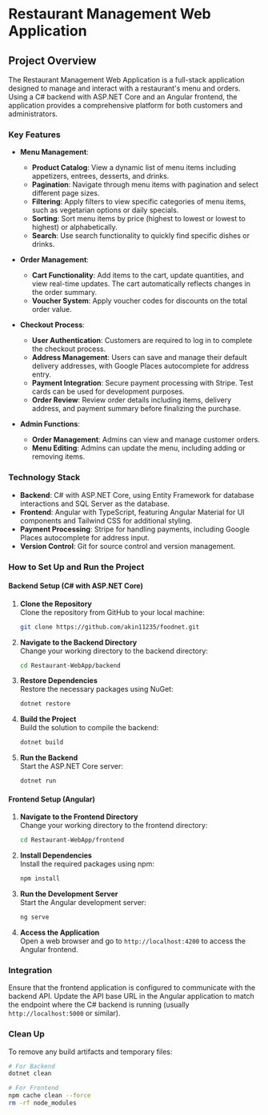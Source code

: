 # Restaurant Management Web Application

## Project Overview
The Restaurant Management Web Application is a full-stack application designed to manage and interact with a restaurant's menu and orders. Using a C# backend with ASP.NET Core and an Angular frontend, the application provides a comprehensive platform for both customers and administrators.

### Key Features
- **Menu Management**: 
  - **Product Catalog**: View a dynamic list of menu items including appetizers, entrees, desserts, and drinks.
  - **Pagination**: Navigate through menu items with pagination and select different page sizes.
  - **Filtering**: Apply filters to view specific categories of menu items, such as vegetarian options or daily specials.
  - **Sorting**: Sort menu items by price (highest to lowest or lowest to highest) or alphabetically.
  - **Search**: Use search functionality to quickly find specific dishes or drinks.

- **Order Management**:
  - **Cart Functionality**: Add items to the cart, update quantities, and view real-time updates. The cart automatically reflects changes in the order summary.
  - **Voucher System**: Apply voucher codes for discounts on the total order value.

- **Checkout Process**:
  - **User Authentication**: Customers are required to log in to complete the checkout process.
  - **Address Management**: Users can save and manage their default delivery addresses, with Google Places autocomplete for address entry.
  - **Payment Integration**: Secure payment processing with Stripe. Test cards can be used for development purposes.
  - **Order Review**: Review order details including items, delivery address, and payment summary before finalizing the purchase.

- **Admin Functions**:
  - **Order Management**: Admins can view and manage customer orders.
  - **Menu Editing**: Admins can update the menu, including adding or removing items.

### Technology Stack
- **Backend**: C# with ASP.NET Core, using Entity Framework for database interactions and SQL Server as the database.
- **Frontend**: Angular with TypeScript, featuring Angular Material for UI components and Tailwind CSS for additional styling.
- **Payment Processing**: Stripe for handling payments, including Google Places autocomplete for address input.
- **Version Control**: Git for source control and version management.

### How to Set Up and Run the Project

#### Backend Setup (C# with ASP.NET Core)
1. **Clone the Repository**  
   Clone the repository from GitHub to your local machine:
    ```bash
    git clone https://github.com/akin11235/foodnet.git
    ```

2. **Navigate to the Backend Directory**  
   Change your working directory to the backend directory:
    ```bash
    cd Restaurant-WebApp/backend
    ```

3. **Restore Dependencies**  
   Restore the necessary packages using NuGet:
    ```bash
    dotnet restore
    ```

4. **Build the Project**  
   Build the solution to compile the backend:
    ```bash
    dotnet build
    ```

5. **Run the Backend**  
   Start the ASP.NET Core server:
    ```bash
    dotnet run
    ```

#### Frontend Setup (Angular)
1. **Navigate to the Frontend Directory**  
   Change your working directory to the frontend directory:
    ```bash
    cd Restaurant-WebApp/frontend
    ```

2. **Install Dependencies**  
   Install the required packages using npm:
    ```bash
    npm install
    ```

3. **Run the Development Server**  
   Start the Angular development server:
    ```bash
    ng serve
    ```

4. **Access the Application**  
   Open a web browser and go to `http://localhost:4200` to access the Angular frontend.

### Integration
Ensure that the frontend application is configured to communicate with the backend API. Update the API base URL in the Angular application to match the endpoint where the C# backend is running (usually `http://localhost:5000` or similar).

### Clean Up
To remove any build artifacts and temporary files:
```bash
# For Backend
dotnet clean

# For Frontend
npm cache clean --force
rm -rf node_modules
